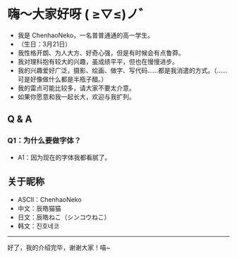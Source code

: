 # 嗨～大家好呀 ( ≥▽≤)ノ゛

* 我是 ChenhaoNeko，一名普普通通的高一学生。
* （生日：3月21日）
* 我性格开朗、为人大方、好奇心强，但是有时候会有点鲁莽。
* 我对理科抱有较大的兴趣，虽成绩平平，但也在慢慢进步。
* 我的兴趣爱好广泛，摄影、绘画、做字、写代码……都是我消遣的方式。（……可是好像做什么都是半瓶子醋。）
* 我的雷点可能比较多，请大家不要太介意。
* 如果你愿意和我一起长大，欢迎与我扩列。

## Q & A

### Q1：为什么要做字体？

* A1：因为现在的字体我都看腻了。

## 关于昵称

* ASCII：ChenhaoNeko
* 中文：辰皓猫猫
* 日文：辰皓ねこ（シンコウねこ）
* 韩文：진호네코

---

好了，我的介绍完毕，谢谢大家！喵~